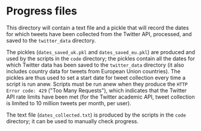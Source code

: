 # Progress files

This directory will contain a text file and a pickle that will record the dates for which tweets have been collected from the Twitter API, processed, and saved to the `twitter_data` directory. 

The pickles (`dates_saved_uk.pkl` and  `dates_saved_eu.pkl`) are produced and used by the scripts in the `code` directory; the pickles contain all the dates for which Twitter data has been saved to the `twitter_data` directory (it also includes country data for tweets from European Union countries). The pickles are thus used to set a start date for tweet collection every time a script is run anew. Scripts must be run anew when they produce the `HTTP Error code: 429` ("Too Many Requests"), which indicates that the Twitter API rate limits have been met (for the Twitter academic API, tweet collection is limited to 10 million tweets per month, per user).

The text file (`dates_collected.txt`) is produced by the scripts in the `code` directory; it can be used to manually check progress.  
